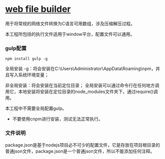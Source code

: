 ﻿# [web file builder](https://github.com/Qitas/webtool) 

用于将常规的网络文件转换为C语言可用数组，涉及压缩解压过程。

本工程所包括的执行文件适用于window平台，配置文件可以通用。

### gulp配置

```
npm install gulp -g
```
全局安装 -g：将会安装在C:\Users\Administrator\AppData\Roaming\npm，并且写入系统环境变量；

非全局安装：将会安装在当前定位目录；  全局安装可以通过命令行在任何地方调用它，本地安装将安装在定位目录的node_modules文件夹下，通过require()调用。

本工程中不需要全局配置gulp。

* 不要使用cnpm进行安装，测试无法正常执行。

### 文件说明

package.json是基于nodejs项目必不可少的配置文件，它是存放在项目根目录的普通json文件，package.json是一个普通json文件，所以不能添加任何注释。

